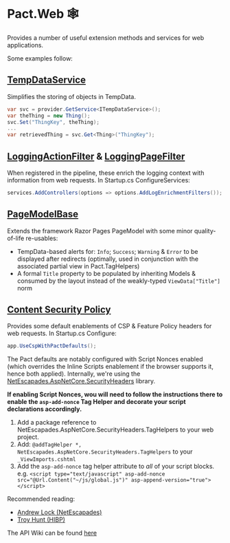# Pact.Web 🕸

Provides a number of useful extension methods and services for web applications.

Some examples follow:

## [TempDataService](./TempDataService/TempDataService.cs)

Simplifies the storing of objects in TempData.

```c#
var svc = provider.GetService<ITempDataService>();
var theThing = new Thing();
svc.Set("ThingKey", theThing);
...
var retrievedThing = svc.Get<Thing>("ThingKey");
```

## [LoggingActionFilter](./Filters/LoggingActionFilter.cs) & [LoggingPageFilter](./Filters/LoggingPageFilter.cs) 

When registered in the pipeline, these enrich the logging context with information from web requests.
In Startup.cs ConfigureServices:

```c#
services.AddControllers(options => options.AddLogEnrichmentFilters());
```

## [PageModelBase](./Models/PageModelBase.cs)

Extends the framework Razor Pages PageModel with some minor quality-of-life re-usables:

* TempData-based alerts for: `Info`; `Success`; `Warning` & `Error` to be displayed after redirects (optimally, used in conjunction with the associated partial view in Pact.TagHelpers)
* A formal `Title` property to be populated by inheriting Models & consumed by the layout instead of the weakly-typed `ViewData["Title"]` norm

## [Content Security Policy](./Extensions/SecurityHeaderExtensions.cs)

Provides some default enablements of CSP & Feature Policy headers for web requests. 
In Startup.cs Configure:

```c#
app.UseCspWithPactDefaults();
```

The Pact defaults are notably configured with Script Nonces enabled (which overrides the Inline Scripts enablement if the browser supports it, hence both applied).
Internally, we're using the [NetEscapades.AspNetCore.SecurityHeaders](https://github.com/andrewlock/NetEscapades.AspNetCore.SecurityHeaders) library.

**If enabling Script Nonces, wou will need to follow the instructions there to enable the `asp-add-nonce` Tag Helper and decorate your script declarations accordingly.**
1. Add a package reference to NetEscapades.AspNetCore.SecurityHeaders.TagHelpers to your web project.
2. Add: `@addTagHelper *, NetEscapades.AspNetCore.SecurityHeaders.TagHelpers` to your `_ViewImports.cshtml`
3. Add the `asp-add-nonce` tag helper attribute to *all* of your script blocks. e.g. `<script type="text/javascript" asp-add-nonce src="@Url.Content("~/js/global.js")" asp-append-version="true"></script>`

Recommended reading:
* [Andrew Lock (NetEscapades)](https://github.com/andrewlock/NetEscapades.AspNetCore.SecurityHeaders/blob/master/README.md)
* [Troy Hunt (HIBP)](https://www.troyhunt.com/locking-down-your-website-scripts-with-csp-hashes-nonces-and-report-uri/)

The API Wiki can be found [here](https://github.com/assureddt/pact/wiki/Pact-Web-Index)
